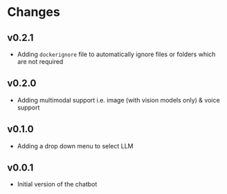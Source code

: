 # Changes

## v0.2.1
- Adding `dockerignore` file to automatically ignore files or folders which are not required

## v0.2.0
- Adding multimodal support i.e. image (with vision models only) & voice support

## v0.1.0
- Adding a drop down menu to select LLM

## v0.0.1
- Initial version of the chatbot